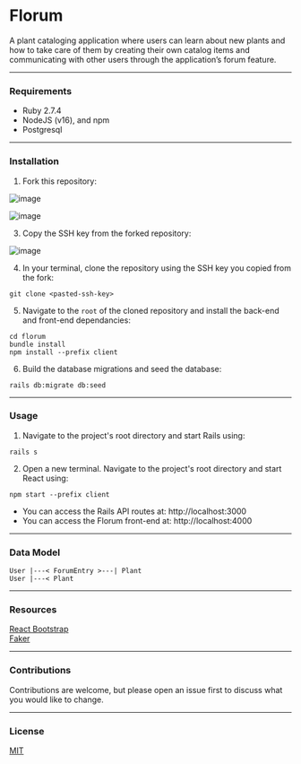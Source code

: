 # Florum

A plant cataloging application where users can learn about new plants and how to take care of them by creating their own catalog items and communicating with other users through the application’s forum feature.

---

### Requirements
- Ruby 2.7.4
- NodeJS (v16), and npm
- Postgresql

---

### Installation

1. Fork this repository:
   
![image](https://user-images.githubusercontent.com/103388556/189546584-8ec5fef7-4d7d-4c47-ae6b-f6e6ae834a69.png)
  
![image](https://user-images.githubusercontent.com/103388556/189546761-f0f05411-1967-46c7-b081-063bc6951ae0.png)

3. Copy the SSH key from the forked repository:

![image](https://user-images.githubusercontent.com/103388556/189546817-4d32dcbb-e79e-4220-8fc2-c573d21e9cc1.png)
  
4. In your terminal, clone the repository using the SSH key you copied from the fork:
```
git clone <pasted-ssh-key>
```
5. Navigate to the `root` of the cloned repository and install the back-end and front-end dependancies:
```
cd florum
bundle install
npm install --prefix client
```

6. Build the database migrations and seed the database:
```
rails db:migrate db:seed
```

---

### Usage

1. Navigate to the project's root directory and start Rails using:
```
rails s
```

2. Open a new terminal. Navigate to the project's root directory and start React using:
```
npm start --prefix client
```

- You can access the Rails API routes at: http://localhost:3000
- You can access the Florum front-end at: http://localhost:4000

---

### Data Model
```
User |---< ForumEntry >---| Plant
User |---< Plant
```

---

### Resources

[React Bootstrap](https://react-bootstrap.github.io/)\
[Faker](https://github.com/faker-ruby/faker)

---

### Contributions

Contributions are welcome, but please open an issue first to discuss what you would like to change.

---

### License

[MIT](https://choosealicense.com/licenses/mit/)
